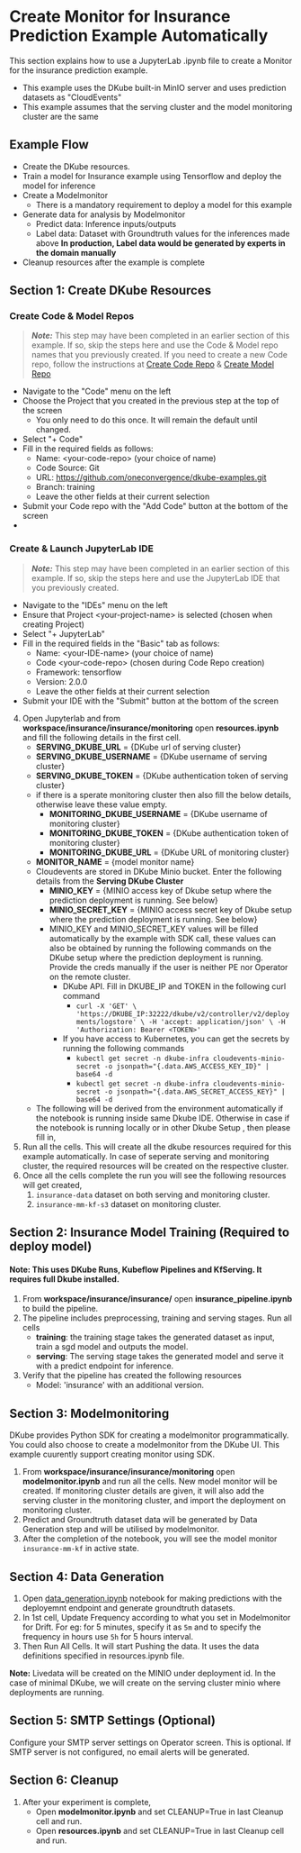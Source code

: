 # Create Monitor for Insurance Prediction Example Automatically

 This section explains how to use a JupyterLab .ipynb file to create a Monitor for the insurance prediction example.

 - This example uses the DKube built-in MinIO server and uses prediction datasets as "CloudEvents"
 - This example assumes that the serving cluster and the model monitoring cluster are the same

## Example Flow
 - Create the DKube resources.
 - Train a model for Insurance example using Tensorflow and deploy the model for inference
 - Create a Modelmonitor
   - There is a mandatory requirement to deploy a model for this example
 - Generate data for analysis by Modelmonitor
   - Predict data: Inference inputs/outputs
   - Label data:  Dataset with Groundtruth values for the inferences made above
  **In production, Label data would be generated by experts in the domain manually**
 - Cleanup resources after the example is complete

## Section 1: Create DKube Resources

### Create Code & Model Repos

 > **_Note:_** This step may have been completed in an earlier section of this example.  If so, skip the steps here and use the Code & Model repo names that you previously created.  If you need to create a new Code repo, follow the instructions at [Create Code Repo](../../insurance#create-project) & [Create Model Repo](../../insurance#create-model-repo)
 - Navigate to the "Code" menu on the left
 - Choose the Project that you created in the previous step at the top of the screen
   - You only need to do this once.  It will remain the default until changed.
 - Select "+ Code"
 - Fill in the required fields as follows:
   - Name: \<your-code-repo\> (your choice of name)
   - Code Source: Git
   - URL: https://github.com/oneconvergence/dkube-examples.git
   - Branch: training
   - Leave the other fields at their current selection 
 - Submit your Code repo with the "Add Code" button at the bottom of the screen
 - 
### Create & Launch JupyterLab IDE

 > **_Note:_** This step may have been completed in an earlier section of this example.  If so, skip the steps here and use the JupyterLab IDE that you previously created.

- Navigate to the "IDEs" menu on the left
 - Ensure that Project \<your-project-name\> is selected (chosen when creating Project)
 - Select "+ JupyterLab"
 - Fill in the required fields in the "Basic" tab as follows:
   - Name: \<your-IDE-name\> (your choice of name)
   - Code \<your-code-repo\> (chosen during Code Repo creation)
   - Framework: tensorflow
   - Version: 2.0.0
   - Leave the other fields at their current selection 
 - Submit your IDE with the "Submit" button at the bottom of the screen
 
4. Open Jupyterlab and from **workspace/insurance/insurance/monitoring** open **resources.ipynb** and fill the following details in the first cell.
    - **SERVING_DKUBE_URL** = {DKube url of serving cluster}
    - **SERVING_DKUBE_USERNAME** = {DKube username of serving cluster}
    - **SERVING_DKUBE_TOKEN** = {DKube authentication token of serving cluster}
    - if there is a sperate monitoring cluster then also fill the below details, otherwise leave these value empty.
      - **MONITORING_DKUBE_USERNAME** = {DKube username of monitoring cluster}
      - **MONITORING_DKUBE_TOKEN** = {DKube authentication token of monitoring cluster}
      - **MONITORING_DKUBE_URL** = {DKube URL of monitoring cluster}
    - **MONITOR_NAME** = {model monitor name}
    - Cloudevents are stored in DKube Minio bucket. Enter the following details from the **Serving DKube Cluster**
      - **MINIO_KEY** = {MINIO access key of Dkube setup where the prediction deployment is running. See below}
      - **MINIO_SECRET_KEY** = {MINIO access secret key of Dkube setup where the prediction deployment is running. See below}
      - MINIO_KEY and MINIO_SECRET_KEY values will be filled automatically by the example with SDK call, these values can also be obtained by running the following commands on the DKube setup where the prediction deployment is running. Provide the creds manually if the user is neither PE nor Operator on the remote cluster.
        - DKube API. Fill in DKUBE_IP and TOKEN in the following curl command
          - `curl -X 'GET' \
              'https://DKUBE_IP:32222/dkube/v2/controller/v2/deployments/logstore' \
              -H 'accept: application/json' \
              -H 'Authorization: Bearer <TOKEN>'`
        - If you have access to Kubernetes, you can get the secrets by running the following commands
          - `kubectl get secret -n dkube-infra cloudevents-minio-secret -o jsonpath="{.data.AWS_ACCESS_KEY_ID}" | base64 -d`
          - `kubectl get secret -n dkube-infra cloudevents-minio-secret -o jsonpath="{.data.AWS_SECRET_ACCESS_KEY}" | base64 -d`
    - The following will be derived from the environment automatically if the notebook is running inside same Dkube IDE. Otherwise in case if the notebook is running locally or in other Dkube Setup , then please fill in, 
5. Run all the cells. This will create all the dkube resources required for this example automatically. In case of seperate serving and monitoring cluster, the required resources will be created on the respective cluster.
6. Once all the cells complete the run you will see the following resources will get created,
   1. `insurance-data` dataset on both serving and monitoring cluster.
   2. `insurance-mm-kf-s3` dataset on monitoring cluster.


## Section 2: Insurance Model Training (Required to deploy model)

#### Note: This uses DKube Runs, Kubeflow Pipelines and KfServing. It requires full Dkube installed. 

1. From **workspace/insurance/insurance/** open **insurance_pipeline.ipynb** to build the pipeline.
2. The pipeline includes preprocessing, training and serving stages. Run all cells
     - **training**: the training stage takes the generated dataset as input, train a sgd model and outputs the model.
     - **serving**: The serving stage takes the generated model and serve it with a predict endpoint for inference.
3. Verify that the pipeline has created the following resources
     - Model: 'insurance' with an additional version.

## Section 3: Modelmonitoring
DKube provides Python SDK for creating a modelmonitor programmatically. You could also choose to create a modelmonitor from the DKube UI. This example cuurently support creating monitor using SDK. 

1. From **workspace/insurance/insurance/monitoring** open **modelmonitor.ipynb** and run all the cells. New model monitor will be created. If monitoring cluster details are given, it will also add the serving cluster in the monitoring cluster, and import the deployment on monitoring cluster. 
2. Predict and Groundtruth dataset data will be generated by Data Generation step and will be utilised by modelmonitor.
3. After the completion of the notebook, you will see the model monitor `insurance-mm-kf` in active state.

## Section 4: Data Generation
1. Open [data_generation.ipynb](https://github.com/oneconvergence/dkube-examples/tree/monitoring/insurance_cloudevents/data_generation.ipynb) notebook for making predictions with the deployemnt endpoint and generate groundtruth datasets.
2. In 1st cell, Update Frequency according to what you set in Modelmonitor for Drift. For eg: for 5 minutes, specify it as `5m` and to specify the frequency in hours use `5h` for 5 hours interval.
3. Then Run All Cells. It will start Pushing the data. It uses the data definitions specified in resources.ipynb file.

**Note:** Livedata will be created on the MINIO under deployment id. In the case of minimal DKube, we will create on the serving cluster minio where deployments are running.

## Section 5: SMTP Settings (Optional)
Configure your SMTP server settings on Operator screen. This is optional. If SMTP server is not configured, no email alerts will be generated.

## Section 6: Cleanup
1. After your experiment is complete, 
   - Open **modelmonitor.ipynb** and set CLEANUP=True in last Cleanup cell and run.
   - Open **resources.ipynb** and set CLEANUP=True in last Cleanup cell and run.

